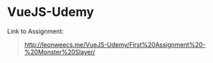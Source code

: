 # VueJS-Udemy

Link to Assignment:
> http://leonweecs.me/VueJS-Udemy/First%20Assignment%20-%20Monster%20Slayer/
